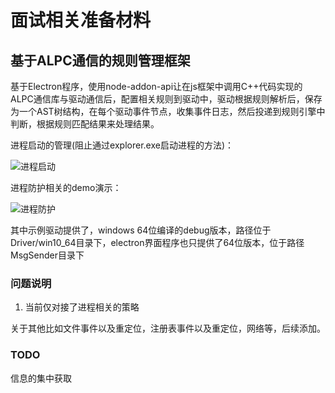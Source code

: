 # 面试相关准备材料

## 基于ALPC通信的规则管理框架

基于Electron程序，使用node-addon-api让在js框架中调用C++代码实现的ALPC通信库与驱动通信后，配置相关规则到驱动中，驱动根据规则解析后，保存为一个AST树结构，在每个驱动事件节点，收集事件日志，然后投递到规则引擎中判断，根据规则匹配结果来处理结果。

进程启动的管理(阻止通过explorer.exe启动进程的方法)：

![进程启动](procmng_procstart.gif)

进程防护相关的demo演示：

![进程防护](procmng_protect.gif)


其中示例驱动提供了，windows 64位编译的debug版本，路径位于Driver/win10_64目录下，electron界面程序也只提供了64位版本，位于路径MsgSender目录下

### 问题说明

1. 当前仅对接了进程相关的策略

关于其他比如文件事件以及重定位，注册表事件以及重定位，网络等，后续添加。

### TODO

信息的集中获取
